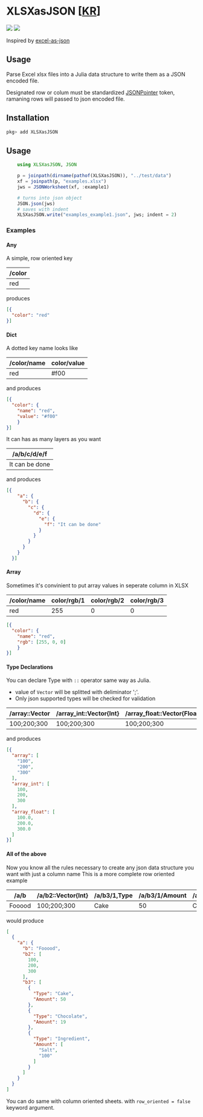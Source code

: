 # XLSXasJSON [[KR](https://github.com/devsisters/XLSXasJSON.jl/blob/master/README_kr.md)]
![](https://img.shields.io/badge/license-MIT-brightgreen.svg?style=flat-square)
![](https://github.com/devsisters/XLSXasJSON.jl/workflows/Run%20CI%20on%20master/badge.svg)


Inspired by [excel-as-json](https://github.com/stevetarver/excel-as-json)

## Usage
Parse Excel xlsx files into a Julia data structure to write them as a JSON encoded file. 

Designated row or colum must be standardized [JSONPointer](https://tools.ietf.org/html/rfc6901) token, ramaning rows will passed to json encoded file.

## Installation

```julia
pkg> add XLSXasJSON
```

## Usage

``` julia
    using XLSXasJSON, JSON

    p = joinpath(dirname(pathof(XLSXasJSON)), "../test/data")
    xf = joinpath(p, "examples.xlsx")
    jws = JSONWorksheet(xf, :example1)

    # turns into json object
    JSON.json(jws)
    # saves with indent
    XLSXasJSON.write("examples_example1.json", jws; indent = 2)
```

### Examples

#### Any
A simple, row oriented key

| /color|
| -----|
| red|

produces

```json
[{
  "color": "red"
}]
```

#### Dict
A dotted key name looks like

| /color/name|color/value|
| ----------|-----------|
| red       |#f00       |

and produces

```json
[{
  "color": {
    "name": "red",
    "value": "#f00"
    }
}]
```

It can has as many layers as you want

| /a/b/c/d/e/f|
| ---------------|
| It can be done|

and produces

```json
[{
    "a": {
      "b": {
        "c": {
          "d": {
            "e": {
              "f": "It can be done"
            }
          }
        }
      }
    }
  }]

```
#### Array
Sometimes it's convinient to put array values in seperate column in XLSX 

| /color/name|color/rgb/1|color/rgb/2|color/rgb/3|
| ----|-----|-----|-----|
| red     |255   |0 |0  |

```json
[{
  "color": {
    "name": "red",
    "rgb": [255, 0, 0]
    }
}]
```

#### Type Declarations
You can declare Type with `::` operator same way as Julia.
- value of `Vector` will be splitted with deliminator ';'.
- Only json supported types will be checked for validation


| /array::Vector    |/array_int::Vector{Int}|/array_float::Vector{Float64}|
| ------------| ------------ | ------------|
| 100;200;300 |100;200;300   |100;200;300  |

and produces

```json
[{
  "array": [
    "100",
    "200",
    "300"
  ],
  "array_int": [
    100,
    200,
    300
  ],
  "array_float": [
    100.0,
    200.0,
    300.0
  ]
}]
```

#### All of the above

Now you know all the rules necessary to create any json data structure you want with just a column name
This is a more complete row oriented example

| /a/b | /a/b2::Vector{Int} | /a/b3/1,Type | /a/b3/1/Amount | /a/b3/2/Type | /a/b3/2/Amount | /a/b3/3/Type | /a/b3/3/Amount::Vector |
|------------------|-------------|------|---|------------|---|-----------|-----------|
| Fooood | 100;200;300 | Cake | 50 | Chocolate | 19 | Ingredient | Salt;100 |

would produce
```json
[
  {
    "a": {
      "b": "Fooood",
      "b2": [
        100,
        200,
        300
      ],
      "b3": [
        {
          "Type": "Cake",
          "Amount": 50
        },
        {
          "Type": "Chocolate",
          "Amount": 19
        },
        {
          "Type": "Ingredient",
          "Amount": [
            "Salt",
            "100"
          ]
        }
      ]
    }
  }
]

```
You can do same with column oriented sheets. with `row_oriented = false` keyword argument. 
